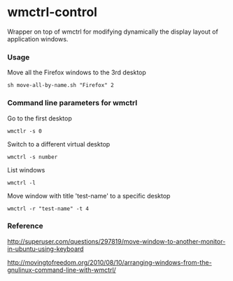 wmctrl-control
==============

Wrapper on top of wmctrl for modifying dynamically the display layout of application windows.

### Usage

Move all the Firefox windows to the 3rd desktop

```
sh move-all-by-name.sh "Firefox" 2
```

### Command line parameters for wmctrl

Go to the first desktop
```
wmctlr -s 0
```

Switch to a different virtual desktop
```
wmctrl -s number
```

List windows
```
wmctrl -l
```

Move window with title 'test-name' to a specific desktop
```
wmctrl -r "test-name" -t 4
```

### Reference
http://superuser.com/questions/297819/move-window-to-another-monitor-in-ubuntu-using-keyboard

http://movingtofreedom.org/2010/08/10/arranging-windows-from-the-gnulinux-command-line-with-wmctrl/
